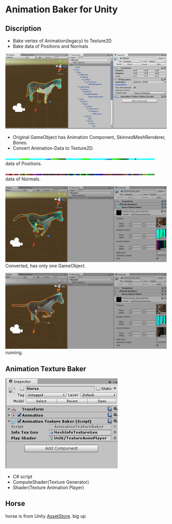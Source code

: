 # Animation Baker for Unity

## Discription

- Bake vertex of Animation(legacy) to Texture2D
- Bake data of Positions and Normals

![](imgs/original.png)

- Original GameObject has Animation Component, SkinnedMeshRenderer, Bones.
- Convert Animation-Data to Texture2D.

![](imgs/positionsTex.png)
data of Positions.

![](imgs/normalsTex.png)
data of Normals.

![](imgs/converted.png)
Converted, has only one GameObject.

![](imgs/animated.gif)
running.

## Animation Texture Baker

![](imgs/baker.png)

- C\# script
- ComputeShader(Texture Generator)
- Shader(Texture Animation Player)

## Horse

horse is from Unity [AssetStore](https://www.assetstore.unity3d.com/jp/#!/content/16687). big up